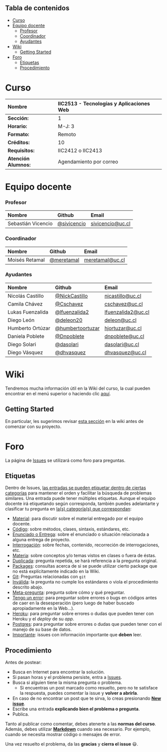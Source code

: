 ## Tabla de contenidos
- [Curso](#curso)
- [Equipo docente](#equipo-docente)
  - [Profesor](#profesor)
  - [Coordinador](#coordinador)
  - [Ayudantes](#ayudantes)
- [Wiki](#wiki)
  - [Getting Started](#getting-started)
- [Foro](#foro)
  - [Etiquetas](#etiquetas)
  - [Procedimiento](#procedimiento)

# Curso

| Nombre                | IIC2513 - Tecnologías y Aplicaciones Web |
| :-------------------- | :--------------------------------------- |
| **Sección:**          | 1                                        |
| **Horario:**          | M-J: 3                                   |
| **Formato:**          | Remoto                                   |
| **Créditos:**         | 10                                       |
| **Requisitos:**       | IIC2412 o IIC2413                        |
| **Atención Alumnos:** | Agendamiento por correo                  |


# Equipo docente

### Profesor

| Nombre             | Github                                       | Email            |
| :----------------- | :------------------------------------------- | :--------------- |
| Sebastián Vicencio | [@sivicencio](https://github.com/sivicencio) | sivicencio@uc.cl |

### Coordinador

| Nombre             | Github                                       | Email            |
| :----------------- | :------------------------------------------- | :--------------- |
| Moisés Retamal     | [@meretamal](https://github.com/meretamal)   | meretamal@uc.cl  |

### Ayudantes

| Nombre           | Github                                                 | Email              |
| :--------------- | :----------------------------------------------------- | :----------------- |
| Nicolás Castillo | [@NickCastillo](https://github.com/NickCastillo)       | nicastillo@uc.cl   |
| Camila Chávez    | [@Cschavez](https://github.com/Cschavez)               | cschavez@uc.cl     |
| Lukas Fuenzalida | [@lfuenzalida2](https://github.com/lfuenzalida2)       | lfuenzalida2@uc.cl |
| Diego León       | [@deleon20](https://github.com/deleon20)               | deleon@uc.cl       |
| Humberto Ortúzar | [@humbertoortuzar](https://github.com/humbertoortuzar) | hjortuzar@uc.cl    |
| Daniela Poblete  | [@Dnpoblete](https://github.com/Dnpoblete)             | dnpoblete@uc.cl    |
| Diego Solari     | [@dasolari](https://github.com/dasolari)               | dasolari@uc.cl     |
| Diego Vásquez    | [@dhvasquez](https://github.com/dhvasquez)             | dhvasquez@uc.cl    |

# Wiki

Tendremos mucha información útil en la Wiki del curso, la cual pueden encontrar en el menú superior o haciendo clic [aquí](../../wiki).

## Getting Started

En particular, les sugerimos revisar [esta sección](../../wiki/Getting-Started) en la wiki antes de comenzar con su proyecto.

# Foro

La página de [Issues](../../issues) se utilizará como foro para preguntas.

## Etiquetas

Dentro de Issues, [las entradas se pueden etiquetar dentro de ciertas categorías](https://help.github.com/articles/applying-labels-to-issues-and-pull-requests/) para mantener el orden y facilitar la búsqueda de problemas similares. Una entrada puede tener múltiples etiquetas. Aunque el equipo docente irá etiquetando según corresponda, también puedes adelantarte y clasificar tu pregunta en [la(s) categoría(s) que correspondan](../../labels):

* [Material](../../labels/Material): para discutir sobre el material entregado por el equipo docente.
* [Código](../../labels/C%C3%B3digo): sobre métodos, clases, sintaxis, estándares, etc.
* [Enunciado o Entrega](../../labels/Enunciado%20o%20Entrega): sobre el enunciado o situación relacionada a alguna entrega de proyecto.
* [Interrogación](../../labels/Interrogaci%C3%B3n): sobre fechas, contenido, recorreción de interrogaciones, etc.
* [Materia](../../labels/Materia): sobre conceptos y/o temas vistos en clases o fuera de éstas.
* [Duplicada](../../labels/Duplicada): pregunta repetida, se hará referencia a la pregunta original.
* [Packages](../../labels/Packages): consultas acerca de si se puede utilizar cierto package que no está explícitamente indicado en la Wiki.
* [Git](../../labels/Git): Preguntas relacionadas con `git`
* [Inválida](../../labels/Inv%C3%A1lida): la pregunta no cumple los estándares o viola el procedimiento descrito abajo.
* [Meta-pregunta](../../labels/Meta-Pregunta): pregunta sobre cómo y qué preguntar.
* [Tengo un error](../../labels/Tengo%20un%20error): para preguntar sobre errores o bugs en códigos antes de caer en la desesperación (pero luego de haber buscado apropiadamente en la Web...).
* [Heroku](../../labels/Heroku): para preguntar sobre errores o dudas que pueden tener con Heroku y el _deploy_ de su _app_.
* [Postgres](../../labels/Postgres): para preguntar sobre errores o dudas que pueden tener con el manejo de su base de datos.
* [Importante](../../labels/Importante): issues con información importante que **deben** leer.

## Procedimiento

Antes de postear:
* Busca en Internet para encontrar la solución.
* Si pasan horas y el problema persiste, entra a [Issues](../../issues).
* Busca si alguien tiene la misma pregunta o problema.
	* Si encuentras un post marcado como resuelto, pero no te satisface la respuesta, puedes comentar la issue y **volver a abrirla**.
* En caso de no encontrar un post que te sirva, lo creas presionando **[New issue](../../issues/new)**.
* Escribe una entrada **explicando bien el problema o pregunta**.
* Publica.

Tanto al publicar como comentar, debes atenerte a las **normas del curso**. Además, debes utilizar **[Markdown](https://github.com/adam-p/markdown-here/wiki/Markdown-Cheatsheet#code)** cuando sea necesario. Por ejemplo, cuando se necesita mostrar código o mensajes de error.

Una vez resuelto el problema, da las **gracias** y **cierra el issue** :smiley:.
